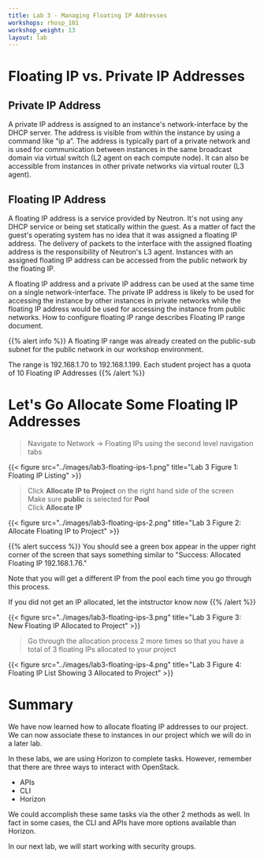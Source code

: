 ```yaml
---
title: Lab 3 - Managing Floating IP Addresses
workshops: rhosp_101
workshop_weight: 13
layout: lab
---
```


# Floating IP vs. Private IP Addresses

## Private IP Address

A private IP address is assigned to an instance's network-interface by the DHCP server. The address is visible from within the instance by using a command like “ip a”. The address is typically part of a private network and is used for communication between instances in the same broadcast domain via virtual switch (L2 agent on each compute node). It can also be accessible from instances in other private networks via virtual router (L3 agent).

## Floating IP Address

A floating IP address is a service provided by Neutron. It's not using any DHCP service or being set statically within the guest. As a matter of fact the guest's operating system has no idea that it was assigned a floating IP address. The delivery of packets to the interface with the assigned floating address is the responsibility of Neutron's L3 agent. Instances with an assigned floating IP address can be accessed from the public network by the floating IP.

A floating IP address and a private IP address can be used at the same time on a single network-interface. The private IP address is likely to be used for accessing the instance by other instances in private networks while the floating IP address would be used for accessing the instance from public networks. How to configure floating IP range describes Floating IP range document.

{{% alert info %}}
A floating IP range was already created on the public-sub subnet for the public network in our workshop environment.

The range is 192.168.1.70 to 192.168.1.199. Each student project has a quota of 10 Floating IP Addresses
{{% /alert %}}

# Let's Go Allocate Some Floating IP Addresses

> Navigate to Network -> Floating IPs using the second level navigation tabs  

{{< figure src="../images/lab3-floating-ips-1.png" title="Lab 3 Figure 1: Floating IP Listing" >}}

> Click **Allocate IP to Project** on the right hand side of the screen  
> Make sure **public** is selected for **Pool**  
> Click **Allocate IP**

{{< figure src="../images/lab3-floating-ips-2.png" title="Lab 3 Figure 2: Allocate Floating IP to Project" >}}

{{% alert success %}}
You should see a green box appear in the upper right corner of the screen that says something similar to "Success: Allocated Floating IP 192.168.1.76."

Note that you will get a different IP from the pool each time you go through this process.

If you did not get an IP allocated, let the intstructor know now
{{% /alert %}}

{{< figure src="../images/lab3-floating-ips-3.png" title="Lab 3 Figure 3: New Floating IP Allocated to Project" >}}

> Go through the allocation process 2 more times so that you have a total of 3 floating IPs allocated to your project

{{< figure src="../images/lab3-floating-ips-4.png" title="Lab 3 Figure 4: Floating IP List Showing 3 Allocated to Project" >}}

# Summary

We have now learned how to allocate floating IP addresses to our project. We can now associate these to instances in our project which we will do in a later lab.

In these labs, we are using Horizon to complete tasks. However, remember that there are three ways to interact with OpenStack.  
- APIs  
- CLI  
- Horizon

We could accomplish these same tasks via the other 2 methods as well. In fact in some cases, the CLI and APIs have more options available than Horizon.

In our next lab, we will start working with security groups.
